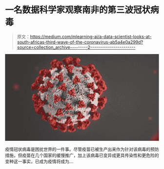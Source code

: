 # 一名数据科学家观察南非的第三波冠状病毒

> 原文：<https://medium.com/mlearning-ai/a-data-scientist-looks-at-south-africas-third-wave-of-the-coronavirus-ab5a4e0a299d?source=collection_archive---------2----------------------->

![](img/baa4f19c5f4784d55945d49e7afd2088.png)

疫情冠状病毒是困扰世界的一件事。尽管疫苗已被生产出来作为针对该病毒的预防措施，但疫苗在几个国家的缓慢推广，加上该病毒已变异成更具传染性和更危险的变种这一事实，已成为疫情将成为…